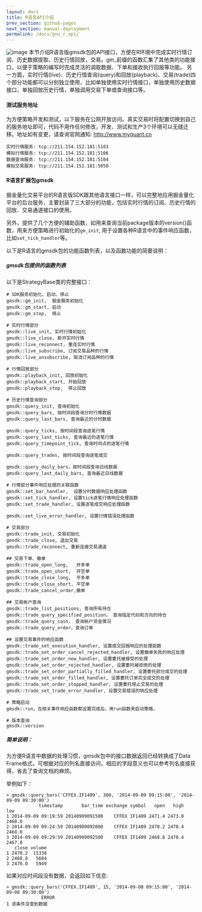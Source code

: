 ```yaml
---
layout: docs
title: R语言API介绍  
prev_section: github-pages
next_section: manual-deployment
permalink: /docs/gnu_r_api/
---
```

![image](http://www.r-project.org/Rlogo.jpg)
本节介绍R语言版gmsdk包的API接口，方便在R环境中完成实时行情订阅、历史数据提取、历史行情回放，交易。gm_前缀的函数汇集了其他类的功能接口，以便于策略的编写时完成灵活的调取数据、下单和接收执行回报等功能。
另一方面，实时行情(live)、历史行情查询(query)和回放(playback)、交易(trade)四个部分功能都可以分别独立使用，比如单独使用实时行情接口，单独使用历史数据接口，单独回放历史行情，单独调用交易下单或查询接口等。

#### 测试服务地址

为方便策略开发和测试，以下服务在公网开放访问。真实交易时将配置切换到自己的服务地址即可，代码不用作任何修改，开发、测试和生产3个环境可以无缝迁移。地址如有变更，请查询官网通知: http://www.myquant.cn

```
实时行情服务: tcp://211.154.152.181:5103
模拟行情服务: tcp://211.154.152.181:5106
数据查询服务: tcp://211.154.152.181:5104
模拟交易服务: tcp://211.154.152.181:5050
```

#### R语言扩展包gmsdk

掘金量化交易平台的R语言版SDK跟其他语言接口一样，可以完整地应用掘金量化平台的后台服务，主要封装了三大部分的功能，包括实时行情的订阅、历史行情的回放、交易通道接口的使用。

另外，提供了几个方便的辅助函数，如用来查询当前package版本的version()函数，用来方便策略进行初始化的```gm_init```, 用于设置各种R语言中的事件响应函数，比如```set_tick_handler```等。

以下是R语言的gmsdk包的功能函数列表，以及函数功能的简要说明：

##### gmsdk包提供的函数列表 

以下是StrategyBase类的完整接口：

```
# SDK服务初始化、启动、停止
gmsdk::gm_init,  掘金服务初始化     
gmsdk::gm_start, 启动
gmsdk::gm_stop,  停止 

# 实时行情部分
gmsdk::live_init, 实时行情初始化
gmsdk::live_close, 断开实时行情
gmsdk::live_reconnect, 重连实时行情
gmsdk::live_subscribe, 订阅交易品种的行情
gmsdk::live_unsubscribe, 取消订阅品种的行情

# 行情回放部分
gmsdk::playback_init, 回放初始化
gmsdk::playback_start, 开始回放
gmsdk::playback_stop,  停止回放

# 历史行情查询部分
gmsdk::query_init, 查询初始化
gmsdk::query_bars, 按时间段查询分时行情数据
gmsdk::query_last_bars, 查询最近的分时数据

gmsdk::query_ticks, 按时间段查询逐笔行情
gmsdk::query_last_ticks, 查询最近的逐笔行情
gmsdk::query_timepoint_tick, 查询时间点的逐笔行情

gmsdk::query_trades, 按时间段查询逐笔成交

gmsdk::query_daily_bars，按时间段查询日线数据
gmsdk::query_last_daily_bars, 查询最近日线数据

# 行情部分事件响应处理的关联函数
gmsdk::set_bar_handler,  设置分时数据响应处理函数
gmsdk::set_tick_handler, 设置tick逐笔行情响应处理函数
gmsdk::set_trade_handler, 设置逐笔成交响应处理函数

gmsdk::set_live_error_handler, 设置行情错误处理函数

# 交易部分
gmsdk::trade_init, 交易初始化
gmsdk::trade_close, 退出交易
gmsdk::trade_reconnect, 重新连接交易通道

## 交易下单、撤单
gmsdk::trade_open_long,   开多单
gmsdk::trade_open_short,  开空单
gmsdk::trade_close_long,  平多单
gmsdk::trade_close_short, 平空单
gmsdk::trade_cancel_order,撤单

## 交易帐户查询
gmsdk::trade_list_positions, 查询所有持仓
gmsdk::trade_query_specified_position， 查询指定代码和方向的持仓
gmsdk::trade_query_cash， 查询帐户资金情况
gmsdk::trade_query_order，查询订单

## 设置交易事件的响应函数
gmsdk::trade_set_execution_handler, 设置成交回报响应的处理函数
gmsdk::trade_set_order_cancel_rejected_handler, 设置撤单失败的响应处理
gmsdk::trade_set_order_new_handler, 设置委托被接受的处理
gmsdk::trade_set_order_rejected_handler, 设置委托被拒绝的处理
gmsdk::trade_set_order_partially_filled_handler, 设置委托部分成交的处理
gmsdk::trade_set_order_filled_handler, 设置委托订单完全成交的处理
gmsdk::trade_set_order_stopped_handler, 设置委托停止交易的处理
gmsdk::trade_set_trade_error_handler, 设置交易错误的响应处理

# 策略启动
gmsdk::run，在相关事件响应函数都设置完成后，用run函数来启动策略，

# 版本查询
gmsdk::version

```

##### 简单说明：

为方便R语言中数据的处理习惯，gmsdk包中的接口数据返回已经转换成了Data Frame格式，可根据对应的列名直接访问，相应的字段意义也可以参考列名直接获得，省去了查询文档的麻烦。

举例如下：

```
> gmsdk::query_bars('CFFEX.IF1409', 300, '2014-09-09 09:15:00', '2014-09-09 09:30:00')
            timestamp       bar_time exchange symbol   open   high    low
1 2014-09-09 09:19:59 20140909091500    CFFEX IF1409 2471.4 2473.0 2468.8
2 2014-09-09 09:24:59 20140909092000    CFFEX IF1409 2470.2 2470.4 2468.0
3 2014-09-09 09:29:59 20140909092500    CFFEX IF1409 2468.6 2470.4 2467.8
   close volume
1 2470.2  15338
2 2468.8   5684
3 2470.0   5949
```
如果对应时间段没有数据，会返回如下信息:

```
> gmsdk::query_bars('CFFEX.IF1409', 15, '2014-09-08 09:15:00', '2014-09-08 09:30:00')
             ERROR
1 该条件没查到数据

```
